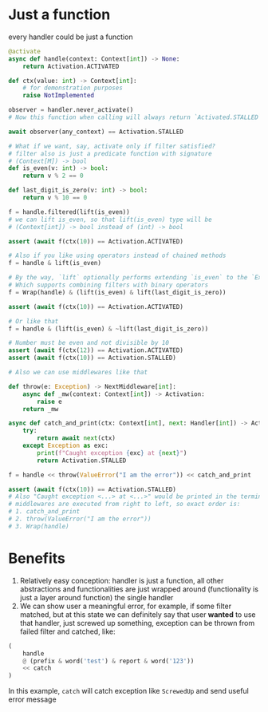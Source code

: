 # Just a function

every handler could be just a function

```python
@activate
async def handle(context: Context[int]) -> None:
    return Activation.ACTIVATED

def ctx(value: int) -> Context[int]:
    # for demonstration purposes
    raise NotImplemented

observer = handler.never_activate()
# Now this function when calling will always return `Activated.STALLED`

await observer(any_context) == Activation.STALLED

# What if we want, say, activate only if filter satisfied?
# filter also is just a predicate function with signature
# (Context[M]) -> bool
def is_even(v: int) -> bool:
    return v % 2 == 0

def last_digit_is_zero(v: int) -> bool:
    return v % 10 == 0

f = handle.filtered(lift(is_even))
# we can lift is_even, so that lift(is_even) type will be
# (Context[int]) -> bool instead of (int) -> bool

assert (await f(ctx(10)) == Activation.ACTIVATED)

# Also if you like using operators instead of chained methods
f = handle & lift(is_even)

# By the way, `lift` optionally performs extending `is_even` to the `ExtendedFilter` type
# Which supports combining filters with binary operators
f = Wrap(handle) & (lift(is_even) & lift(last_digit_is_zero))

assert (await f(ctx(10)) == Activation.ACTIVATED)

# Or like that
f = handle & (lift(is_even) & ~lift(last_digit_is_zero))

# Number must be even and not divisible by 10
assert (await f(ctx(12)) == Activation.ACTIVATED)
assert (await f(ctx(10)) == Activation.STALLED)

# Also we can use middlewares like that

def throw(e: Exception) -> NextMiddleware[int]:
    async def _mw(context: Context[int]) -> Activation:
        raise e
    return _mw

async def catch_and_print(ctx: Context[int], next: Handler[int]) -> Activation:
    try:
        return await next(ctx)
    except Exception as exc:
        print(f"Caught exception {exc} at {next}")
        return Activation.STALLED

f = handle << throw(ValueError("I am the error")) << catch_and_print

assert (await f(ctx(10)) == Activation.STALLED)
# Also "Caught exception <...> at <...>" would be printed in the terminal
# middlewares are executed from right to left, so exact order is:
# 1. catch_and_print
# 2. throw(ValueError("I am the error"))
# 3. Wrap(handle)
```

# Benefits

1. Relatively easy conception: handler is just a function, all other abstractions and functionalities are just wrapped around (functionality is just a layer around function) the single handler
2. We can show user a meaningful error, for example, if some filter matched, but at this state we can definitely say that user **wanted** to use that handler, just screwed up something, exception can be thrown from failed filter and catched, like:
```python
(
    handle
    @ (prefix & word('test') & report & word('123'))
    << catch
)
```
In this example, `catch` will catch exception like `ScrewedUp` and send useful error message
